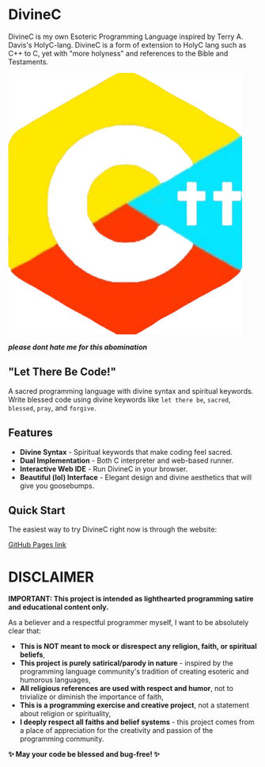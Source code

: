 # DivineC

DivineC is my own Esoteric Programming Language inspired by Terry A. Davis's HolyC-lang. DivineC is a form of extension to HolyC lang such as C++ to C, yet with "more holyness" and references to the Bible and Testaments.

![logo](./divineC.png)

**_please dont hate me for this abomination_**

## **"Let There Be Code!"**

A sacred programming language with divine syntax and spiritual keywords.
Write blessed code using divine keywords like `let there be`, `sacred`, `blessed`, `pray`, and `forgive`.

## Features

- **Divine Syntax** - Spiritual keywords that make coding feel sacred.
- **Dual Implementation** - Both C interpreter and web-based runner.
- **Interactive Web IDE** - Run DivineC in your browser.
- **Beautiful (lol) Interface** - Elegant design and divine aesthetics that will give you goosebumps.

## Quick Start

The easiest way to try DivineC right now is through the website:

[GitHub Pages link](https://asmagaa.github.io/DivineC-lang/)

# DISCLAIMER

**IMPORTANT: This project is intended as lighthearted programming satire and educational content only.**

As a believer and a respectful programmer myself, I want to be absolutely clear that:

- **This is NOT meant to mock or disrespect any religion, faith, or spiritual beliefs**,
- **This project is purely satirical/parody in nature** - inspired by the programming language community's tradition of creating esoteric and humorous languages,
- **All religious references are used with respect and humor**, not to trivialize or diminish the importance of faith,
- **This is a programming exercise and creative project**, not a statement about religion or spirituality,
- **I deeply respect all faiths and belief systems** - this project comes from a place of appreciation for the creativity and passion of the programming community.



**✨ May your code be blessed and bug-free! ✨**
